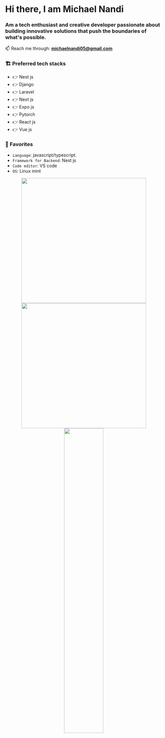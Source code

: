 # Hi there, I am Michael Nandi

### Am a tech enthusiast and creative developer passionate about building innovative solutions that push the boundaries of what's possible.


📫 Reach me through: **michaelnandi05@gmail.com**


### 🏗️ Preferred tech stacks

- 👉 Nest js
- 👉 Django
- 👉 Laravel
- 👉 Next js
- 👉 Expo js
- 👉 Pytorch
- 👉 React js
- 👉 Vue js
  

### 💞 Favorites

- `Language`: javascript/typescript.
- `Framework for Backend`: Nest js
- `Code editor`: VS code
- `OS`: Linux mint


<p align = "center">
  <img src = "https://github-readme-stats.vercel.app/api?username=mikenandi&show_icons=true&theme=bear" width = 400>
  <img src = "https://github-readme-streak-stats.herokuapp.com?user=mikenandi&theme=dark&hide_border=true" width = 400>
  <img height="50%" width="auto" src ="https://github-readme-stats.vercel.app/api/top-langs/?username=mikenandi&layout=compact&hide_border=true&theme=darcula&bg_color=00000000&langs_count=6&hide=jupyter%20notebook,tex,css,php">
</p>
